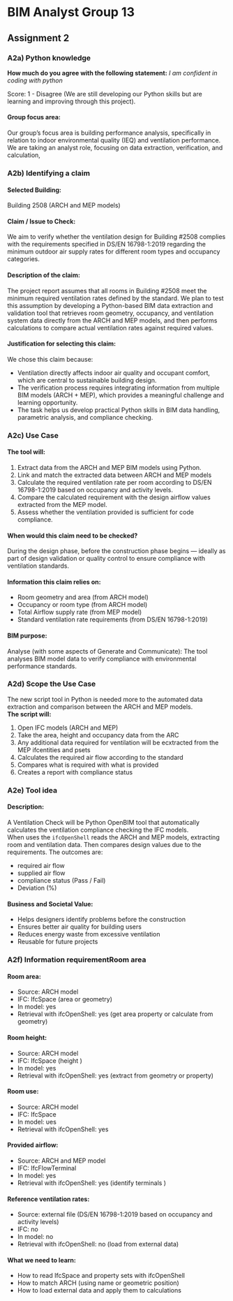 # BIM Analyst Group 13 
## Assignment 2 

### A2a) Python knowledge
**How much do you agree with the following statement:**
*I am confident in coding with python*

Score: 1 - Disagree 
(We are still developing our Python skills but are learning and improving through this project).

#### Group focus area:
Our group’s focus area is building performance analysis, specifically in relation to indoor environmental quality (IEQ) and ventilation performance.
We are taking an analyst role, focusing on data extraction, verification, and calculation,

### A2b) Identifying a claim 
#### Selected Building:
Building 2508 (ARCH and MEP models)

#### Claim / Issue to Check:
We aim to verify whether the ventilation design for Building #2508 complies with the requirements specified in DS/EN 16798-1:2019 regarding the minimum outdoor air supply rates for different room types and occupancy categories.

#### Description of the claim:
The project report assumes that all rooms in Building #2508 meet the minimum required ventilation rates defined by the standard. We plan to test this assumption by developing a Python-based BIM data extraction and validation tool that retrieves room geometry, occupancy, and ventilation system data directly from the ARCH and MEP models, and then performs calculations to compare actual ventilation rates against required values.

#### Justification for selecting this claim:
We chose this claim because:
- Ventilation directly affects indoor air quality and occupant comfort, which are central to sustainable building design.
- The verification process requires integrating information from multiple BIM models (ARCH + MEP), which provides a meaningful challenge and learning opportunity.
- The task helps us develop practical Python skills in BIM data handling, parametric analysis, and compliance checking.

### A2c) Use Case
#### The tool will: 

1. Extract data from the ARCH and MEP BIM models using Python.
2. Link and match the extracted data between ARCH and MEP models
3. Calculate the required ventilation rate per room according to DS/EN 16798-1:2019 based on occupancy and activity levels.
4. Compare the calculated requirement with the design airflow values extracted from the MEP model.
5. Assess whether the ventilation provided is sufficient for code compliance.

#### When would this claim need to be checked?
During the design phase, before the construction phase begins — ideally as part of design validation or quality control to ensure compliance with ventilation standards.

#### Information this claim relies on:

- Room geometry and area (from ARCH model)
- Occupancy or room type (from ARCH model)
- Total Airflow supply rate (from MEP model)
- Standard ventilation rate requirements (from DS/EN 16798-1:2019)

#### BIM purpose:
Analyse (with some aspects of Generate and Communicate): The tool analyses BIM model data to verify compliance with environmental performance standards.

### A2d) Scope the Use Case
The new script tool in Python is needed more to the automated data extraction and comparison between the ARCH and MEP models.  
**The script will:**
1. Open IFC models (ARCH and MEP) 
2. Take the area, height and occupancy data from the ARC
3. Any additional data required for ventilation will be ecxtracted from the MEP ifcentities and psets
4. Calculates the required air flow according to the standard
5. Compares what is required with what is provided
6. Creates a report with compliance status

### A2e) Tool idea 
#### **Description:**
A Ventilation Check will be Python OpenBIM tool that automatically calculates the  ventilation compliance checking the IFC models.  
When uses the `ifcOpenShell` reads  the ARCH and MEP models, extracting room and ventilation data. Then compares design values due to the requirements. The outcomes are:
- required air flow
- supplied air flow
- compliance status (Pass / Fail)
- Deviation (%)

#### **Business and Societal Value:**
- Helps designers identify problems before the construction
- Ensures better air quality for building users
- Reduces energy waste from excessive ventilation
- Reusable for future projects

### A2f) Information requirementRoom area
#### **Room area:**
- Source: ARCH model
- IFC: IfcSpace (area or geometry)
- In model:  yes
- Retrieval with ifcOpenShell: yes (get area property or calculate from geometry)

#### **Room height:**
- Source: ARCH model
- IFC: IfcSpace (height )
- In model: yes
- Retrieval with ifcOpenShell: yes (extract from geometry or property)

#### **Room use:**

- Source: ARCH model 
- IFC: IfcSpace 
- In model: υes
- Retrieval with ifcOpenShell: yes 

#### **Provided airflow:**

- Source: ARCH and MEP model
- IFC: IfcFlowTerminal 
- In model: yes 
- Retrieval with ifcOpenShell: yes (identify terminals )

#### **Reference ventilation rates:**

- Source: external file (DS/EN 16798-1:2019 based on occupancy and activity levels)
- IFC: no
- In model: no
- Retrieval with ifcOpenShell: no (load from external data)

#### **What we need to learn:**

- How to read IfcSpace and property sets with ifcOpenShell
- How to match ARCH (using name or geometric position)
- How to load external data and apply them to calculations













